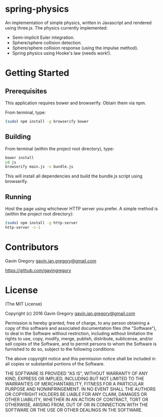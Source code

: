 # spring-physics

An implementation of simple physics, written in Javascript and rendered using three.js. The physics currently implemented: 
* Semi-implicit Euler integration. 
* Sphere/sphere collision detection.
* Sphere/sphere collision response (using the impulse method).
* Spring physics using Hooke's law (needs work!).


# Getting Started


## Prerequisites
This application requires bower and browserify. Obtain them via npm.

From terminal, type:
```bash
(sudo) npm install -g browserify bower
```


## Building
From terminal (within the project root directory), type:
```bash
bower install
cd js
browserify main.js -o bundle.js
```
This will install all dependencies and build the bundle.js script using browserify.

## Running
Host the page using whichever HTTP server you prefer. A simple method is (within the project root directory):
```bash
(sudo) npm install -g http-server
http-server -c-1
```


# Contributors

Gavin Gregory <gavin.ian.gregory@gmail.com>

<https://github.com/gavingregory>


# License
(The MIT License)

Copyright (c) 2016 Gavin Gregory <gavin.ian.gregory@gmail.com>


Permission is hereby granted, free of charge, to any person obtaining a copy
of this software and associated documentation files (the "Software"), to deal
in the Software without restriction, including without limitation the rights
to use, copy, modify, merge, publish, distribute, sublicense, and/or sell
copies of the Software, and to permit persons to whom the Software is
furnished to do so, subject to the following conditions:


The above copyright notice and this permission notice shall be included in all
copies or substantial portions of the Software.


THE SOFTWARE IS PROVIDED "AS IS", WITHOUT WARRANTY OF ANY KIND, EXPRESS OR
IMPLIED, INCLUDING BUT NOT LIMITED TO THE WARRANTIES OF MERCHANTABILITY,
FITNESS FOR A PARTICULAR PURPOSE AND NONINFRINGEMENT. IN NO EVENT SHALL THE
AUTHORS OR COPYRIGHT HOLDERS BE LIABLE FOR ANY CLAIM, DAMAGES OR OTHER
LIABILITY, WHETHER IN AN ACTION OF CONTRACT, TORT OR OTHERWISE, ARISING FROM,
OUT OF OR IN CONNECTION WITH THE SOFTWARE OR THE USE OR OTHER DEALINGS IN THE
SOFTWARE.

